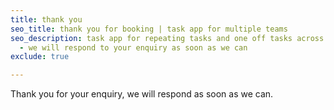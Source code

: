 ```yaml
---
title: thank you
seo_title: thank you for booking | task app for multiple teams
seo_description: task app for repeating tasks and one off tasks across multiple teams
  - we will respond to your enquiry as soon as we can
exclude: true

---
```

Thank you for your enquiry, we will respond as soon as we can.